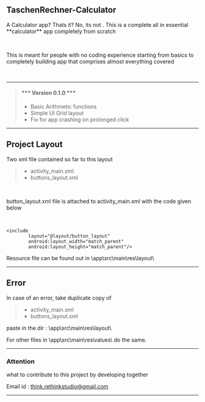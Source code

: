 ## TaschenRechner-Calculator

<p>A Calculator app? Thats it? No, its not . This is a complete all in essential **calculator** app completely from scratch</p><br>

<p>This is meant for people with no coding experience starting from basics to completely building app that comprises almost everything covered</p><br>

---

> #### *** Version 0.1.0 ***
>
> - Basic Arithmetic functions
> - Simple UI Grid layout 
> - Fix for app crashing on prolonged click

---

## Project Layout

<p>Two xml file contained so far to this layout</p>

> - activity_main.xml
> - buttons_layout.xml

<br>

<p>button_layout.xml file is attached to activity_main.xml with the code given below</p><br>

    <include
            layout="@layout/button_layout"
            android:layout_width="match_parent"
            android:layout_height="match_parent"/>

<p>Resource file can be found out in \app\src\main\res\layout\</p>            

---

## Error

In case of an error, take duplicate copy of <br>

> - activity_main.xml
> - buttons_layout.xml 

paste in the dir : \app\src\main\res\layout\ <br>

For other files in \app\src\main\res\values\ do the same.

---

### Attention

what to contribute to this project by developing together<br>

Email id : think.rethinkstudio@gmail.com

---







